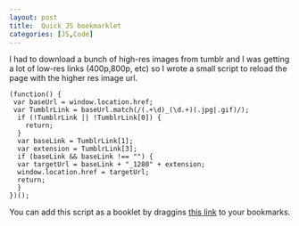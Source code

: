 ```yaml
---
layout: post
title:  Quick JS bookmarklet
categories: [JS,Code]
---
```

I had to download a bunch of high-res images from tumblr and I was getting a lot of low-res links (400p,800p, etc) so I wrote a small script to reload the page with the higher res image url.
```
(function() {
 var baseUrl = window.location.href;
 var TumblrLink = baseUrl.match(/(.+\d)_(\d.+)(.jpg|.gif)/);
  if (!TumblrLink || !TumblrLink[0]) {
    return;
  }
  var baseLink = TumblrLink[1];
  var extension = TumblrLink[3];
  if (baseLink && baseLink !== "") {
  var targetUrl = baseLink + "_1280" + extension;
  window.location.href = targetUrl;
  return;
  }
})();
```

You can add this script as a booklet by draggins <a href="javascript:!function(){var i=window.location.href.match(/(.+\d)_(\d.+)(.jpg|.gif)/);if(i&&i[0]){var o=i[1],a=i[3];if(o&&''!==o){var f=o+'_1280'+a;window.location.href=f}else;}}();">this link</a> to your bookmarks.
